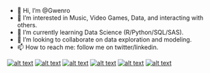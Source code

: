 - 👋 Hi, I’m @Gwenro
- 👀 I’m interested in Music, Video Games, Data, and interacting with others.
- 🌱 I’m currently learning Data Science (R/Python/SQL/SAS).
- 💞️ I’m looking to collaborate on data exploration and modeling.
- 📫 How to reach me: follow me on twitter/linkedin. 

<!---
Gwenro/Gwenro is a ✨ special ✨ repository because its `README.md` (this file) appears on your GitHub profile.
You can click the Preview link to take a look at your changes.
--->

[![alt text][1.2]][1]
[![alt text][2.2]][2]
[![alt text][3.2]][3]
[![alt text][4.1]][4]
[![alt text][5.1]][5]
[![alt text][6.1]][6]


<!-- links to social media icons -->

<!-- icons with padding -->

[1.1]: http://i.imgur.com/tXSoThF.png (twitter icon with padding)
[2.1]: http://i.imgur.com/P3YfQoD.png (facebook icon with padding)
[3.1]: http://i.imgur.com/yCsTjba.png (instagram icon with padding)
[4.1]: http://i.imgur.com/YckIOms.png (tumblr icon with padding)
[5.1]: http://i.imgur.com/1AGmwO3.png (dribbble icon with padding)
[6.1]: http://i.imgur.com/0o48UoR.png (github icon with padding)

<!-- icons without padding -->

[1.2]: http://i.imgur.com/wWzX9uB.png (twitter icon without padding)
[2.2]: http://i.imgur.com/fep1WsG.png (facebook icon without padding)
[3.2]: http://i.imgur.com/VlgBKQ9.png (google plus icon without padding)
[4.2]: http://i.imgur.com/jDRp47c.png (tumblr icon without padding)
[5.2]: http://i.imgur.com/Vvy3Kru.png (dribbble icon without padding)
[6.2]: http://i.imgur.com/9I6NRUm.png (github icon without padding)


<!-- links to your social media accounts -->
<!-- update these accordingly -->

[1]: https://twitter.com/YeowzaMeowza
[2]: https://www.facebook.com/profile.php?id=1607058095
[3]: https://plus.google.com/+CarlSednaoui
[4]: http://carlsed.tumblr.com
[5]: http://dribbble.com/carlsednaoui
[6]: http://www.github.com/carlsednaoui

<!-- Please don't remove this: Grab your social icons from https://github.com/carlsednaoui/gitsocial -->

